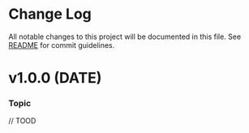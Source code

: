 # Change Log

All notable changes to this project will be documented in this file.
See [README](https://github.com/DalderupMaurice/react-boilerplate/blob/master/README.md) for commit guidelines.


# v1.0.0 (DATE)

### Topic
// TOOD
